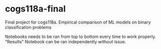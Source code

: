 # cogs118a-final
Final project for cogs118a. Empirical comparison of ML models on binary classification problems

Notebooks needs to be ran from top to bottom every time to work properly. 
"Results" Notebook can be ran independently without issue.
